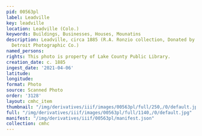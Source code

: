 ```yaml
---
pid: 00563pl
label: Leadville
key: leadville
location: Leadville (Colo.)
keywords: Buildings, Businesses, Houses, Mounatins
description: Leadville, circa 1885 (R.A. Ronzio collection, Donated by John Piearson,
  Detroit Photographic Co.)
named_persons: 
rights: This photo is property of Lake County Public Library.
creation_date: c. 1885
ingest_date: '2021-04-06'
latitude: 
longitude: 
format: Photo
source: Scanned Photo
order: '3128'
layout: cmhc_item
thumbnail: "/img/derivatives/iiif/images/00563pl/full/250,/0/default.jpg"
full: "/img/derivatives/iiif/images/00563pl/full/1140,/0/default.jpg"
manifest: "/img/derivatives/iiif/00563pl/manifest.json"
collection: cmhc
---
```

